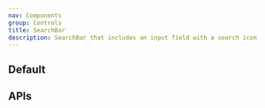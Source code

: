 ```yaml
---
nav: Components
group: Controls
title: SearchBar
description: SearchBar that includes an input field with a search icon and clear button, allowing users to easily search for specific items or content.
---
```


## Default

<code src="./demos/index.tsx" center></code>

## APIs

<API></API>
